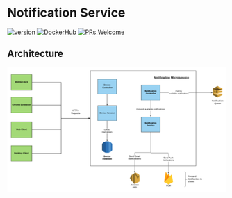 # Notification Service

[![version](https://img.shields.io/badge/Version-1.0.0-blue.svg?style=for-the-badge&logo=appveyor)](https://github.com/adisakshya/notification-service) [![DockerHub](https://img.shields.io/badge/DockerHub-1.0.0-blue.svg?style=for-the-badge&logo=appveyor)](https://hub.docker.com/r/adisakshya/notification-service) [![PRs Welcome](https://img.shields.io/badge/PRs-Welcome-blue.svg?style=for-the-badge&logo=appveyor)](https://github.com/adisakshya/notification-service/pulls)

## Architecture

![Notification Service Architecture](https://raw.githubusercontent.com/adisakshya/notification-service/master/assets/notification-service-architecture.png)
